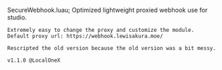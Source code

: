 SecureWebhook.luau; Optimized lightweight proxied webhook use for studio.
	
	Extremely easy to change the proxy and customize the module.
	Default proxy url: https://webhook.lewisakura.moe/ 
		
	Rescripted the old version because the old version was a bit messy.
		
	v1.1.0 @LocalOneX
